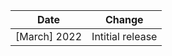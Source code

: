 | Date          | Change            |
|---------------|-------------------|
| [March] 2022 | Intitial release  |